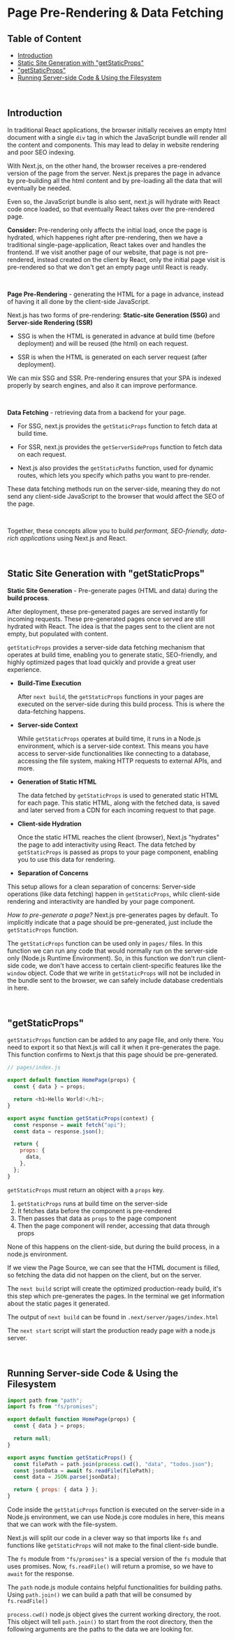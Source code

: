 # Page Pre-Rendering & Data Fetching

## Table of Content

- [Introduction](#introduction)
- [Static Site Generation with "getStaticProps"](#static-site-generation-with-getstaticprops)
- ["getStaticProps"](#getstaticprops)
- [Running Server-side Code & Using the Filesystem](#running-server-side-code--using-the-filesystem)

<br>
 
## Introduction

In traditional React applications, the browser initially receives an empty html document with a single `div` tag in which the JavaScript bundle will render all the content and components. This may lead to delay in website rendering and poor SEO indexing.

With Next.js, on the other hand, the browser receives a pre-rendered version of the page from the server. Next.js prepares the page in advance by pre-building all the html content and by pre-loading all the data that will eventually be needed.

Even so, the JavaScript bundle is also sent, next.js will hydrate with React code once loaded, so that eventually React takes over the pre-rendered page.

**Consider:** Pre-rendering only affects the initial load, once the page is hydrated, which happenes right after pre-rendering, then we have a traditional single-page-application, React takes over and handles the frontend. If we visit another page of our website, that page is not pre-rendered, instead created on the client by React, only the initial page visit is pre-rendered so that we don't get an empty page until React is ready.

<br>

**Page Pre-Rendering** - generating the HTML for a page in advance, instead of having it all done by the client-side JavaScript.

Next.js has two forms of pre-rendering: **Static-site Generation (SSG)** and **Server-side Rendering (SSR)**

- SSG is when the HTML is generated in advance at build time (before deployment) and will be reused (the html) on each request.

- SSR is when the HTML is generated on each server request (after deployment).

We can mix SSG and SSR. Pre-rendering ensures that your SPA is indexed properly by search engines, and also it can improve performance.

<br>

**Data Fetching** - retrieving data from a backend for your page.

- For SSG, next.js provides the `getStaticProps` function to fetch data at build time.

- For SSR, next.js provides the `getServerSideProps` function to fetch data on each request.

- Next.js also provides the `getStaticPaths` function, used for dynamic routes, which lets you specify which paths you want to pre-render.

These data fetching methods run on the server-side, meaning they do not send any client-side JavaScript to the browser that would affect the SEO of the page.

<br>

Together, these concepts allow you to build _performant, SEO-friendly, data-rich applications_ using Next.js and React.

<br>

## Static Site Generation with "getStaticProps"

**Static Site Generation** - Pre-generate pages (HTML and data) during the **build process**.

After deployment, these pre-generated pages are served instantly for incoming requests. These pre-generated pages once served are still hydrated with React. The idea is that the pages sent to the client are not empty, but populated with content.

`getStaticProps` provides a server-side data fetching mechanism that operates at build time, enabling you to generate static, SEO-friendly, and highly optimized pages that load quickly and provide a great user experience.

- **Build-Time Execution**

  After `next build`, the `getStaticProps` functions in your pages are executed on the server-side during this build process. This is where the data-fetching happens.

- **Server-side Context**

  While `getStaticProps` operates at build time, it runs in a Node.js environment, which is a server-side context. This means you have access to server-side functionalities like connecting to a database, accessing the file system, making HTTP requests to external APIs, and more.

- **Generation of Static HTML**

  The data fetched by `getStaticProps` is used to generated static HTML for each page. This static HTML, along with the fetched data, is saved and later served from a CDN for each incoming request to that page.

- **Client-side Hydration**

  Once the static HTML reaches the client (browser), Next.js "hydrates" the page to add interactivity using React. The data fetched by `getStaticProps` is passed as props to your page component, enabling you to use this data for rendering.

- **Separation of Concerns**

This setup allows for a clean separation of concerns: Server-side operations (like data fetching) happen in `getStaticProps`, whilc client-side rendering and interactivity are handled by your page component.

_How to pre-generate a page?_ Next.js pre-generates pages by default. To implicitly indicate that a page should be pre-generated, just include the `getStaticProps` function.

The `getStaticProps` function can be used only in `pages/` files. In this function we can run any code that would normally run on the server-side only (Node.js Runtime Environment). So, in this function we don't run client-side code, we don't have access to certain client-specific features like the `window` object. Code that we write in `getStaticProps` will not be included in the bundle sent to the browser, we can safely include database credentials in here.

<br>

## "getStaticProps"

`getStaticProps` function can be added to any page file, and only there. You need to export it so that Next.js will call it when it pre-generates the page. This function confirms to Next.js that this page should be pre-generated.

```js
// pages/index.js

export default function HomePage(props) {
  const { data } = props;

  return <h1>Hello World!</h1>;
}

export async function getStaticProps(context) {
  const response = await fetch("api");
  const data = response.json();

  return {
    props: {
      data,
    },
  };
}
```

`getStaticProps` must return an object with a `props` key.

1. `getStaticProps` runs at build time on the server-side
2. It fetches data before the component is pre-rendered
3. Then passes that data as `props` to the page component
4. Then the page component will render, accessing that data through props

None of this happens on the client-side, but during the build process, in a node.js environment.

If we view the Page Source, we can see that the HTML document is filled, so fetching the data did not happen on the client, but on the server.

The `next build` script will create the optimized production-ready build, it's this step which pre-generates the pages. In the terminal we get information about the static pages it generated.

The output of `next build` can be found in `.next/server/pages/index.html`

The `next start` script will start the production ready page with a node.js server.

<br>

## Running Server-side Code & Using the Filesystem

```js
import path from "path";
import fs from "fs/promises";

export default function HomePage(props) {
  const { data } = props;

  return null;
}

export async function getStaticProps() {
  const filePath = path.join(process.cwd(), "data", "todos.json");
  const jsonData = await fs.readFile(filePath);
  const data = JSON.parse(jsonData);

  return { props: { data } };
}
```

Code inside the `getStaticProps` function is executed on the server-side in a Node.js environment, we can use Node.js core modules in here, this means that we can work with the file-system.

Next.js will split our code in a clever way so that imports like `fs` and functions like `getStaticProps` will not make to the final client-side bundle.

The `fs` module from `"fs/promises"` is a special version of the `fs` module that uses promises. Now, `fs.readFile()` will return a promise, so we have to `await` for the response.

The `path` node.js module contains helpful functionalities for building paths. Using `path.join()` we can build a path that will be consumed by `fs.readFile()`

`process.cwd()` node.js object gives the current working directory, the root. This object will tell `path.join()` to start from the root directory, then the following arguments are the paths to the data we are looking for.
